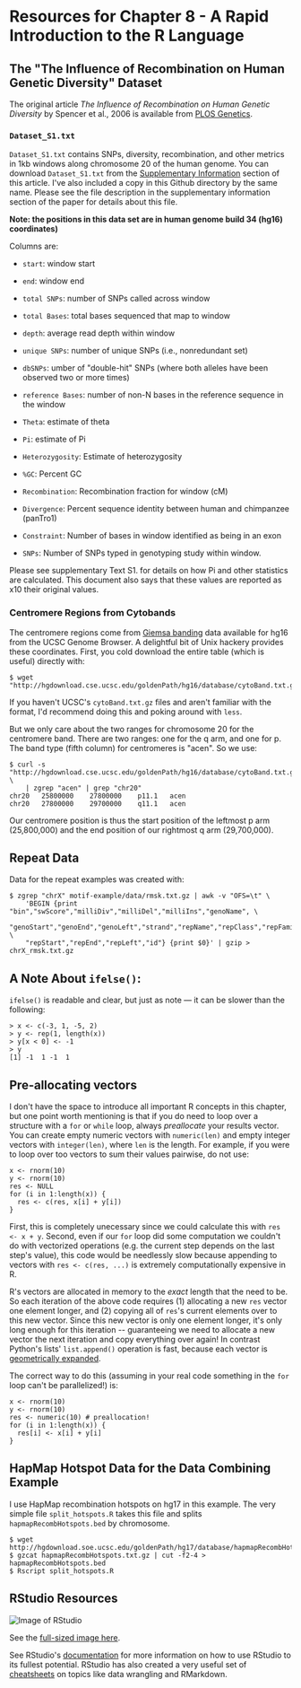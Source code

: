 # Resources for Chapter 8 - A Rapid Introduction to the R Language

## The "The Influence of Recombination on Human Genetic Diversity" Dataset

The original article *The Influence of Recombination on Human Genetic
Diversity* by Spencer et al., 2006 is available from [PLOS
Genetics](http://journals.plos.org/plosgenetics/article?id=10.1371/journal.pgen.0020148).

### `Dataset_S1.txt`

`Dataset_S1.txt` contains SNPs, diversity, recombination, and other metrics in
1kb windows along chromosome 20 of the human genome. You can download
`Dataset_S1.txt` from the [Supplementary
Information](http://journals.plos.org/plosgenetics/article?id=10.1371/journal.pgen.0020148#s5)
section of this article. I've also included a copy in this Github directory by
the same name. Please see the file description in the supplementary information
section of the paper for details about this file.

**Note: the positions in this data set are in human genome build 34 (hg16)
coordinates)**

Columns are:

- `start`: window start

- `end`: window end

- `total SNPs`: number of SNPs called across window

- `total Bases`: total bases sequenced that map to window

- `depth`: average read depth within window

- `unique SNPs`: number of unique SNPs (i.e., nonredundant set)

- `dbSNPs`: umber of "double-hit" SNPs (where both alleles have been observed two or more times)

- `reference Bases`: number of non-N bases in the reference sequence in the window

- `Theta`: estimate of theta

- `Pi`: estimate of Pi

- `Heterozygosity`: Estimate of heterozygosity

- `%GC`: Percent GC

- `Recombination`: Recombination fraction for window (cM)

- `Divergence`: Percent sequence identity between human and chimpanzee (panTro1)

- `Constraint`: Number of bases in window identified as being in an exon

- `SNPs`: Number of SNPs typed in genotyping study within window.

Please see supplementary Text S1. for details on how Pi and other statistics
are calculated. This document also says that these values are reported as x10
their original values.

### Centromere Regions from Cytobands

The centromere regions come from [Giemsa
banding](http://en.wikipedia.org/wiki/G_banding) data available for hg16 from
the UCSC Genome Browser. A delightful bit of Unix hackery provides these
coordinates. First, you cold download the entire table (which is useful)
directly with:

    $ wget "http://hgdownload.cse.ucsc.edu/goldenPath/hg16/database/cytoBand.txt.gz"

If you haven't UCSC's `cytoBand.txt.gz` files and aren't familiar with the
format, I'd recommend doing this and poking around with `less`.

But we only care about the two ranges for chromosome 20 for the centromere
band. There are two ranges: one for the q arm, and one for p. The band type
(fifth column) for centromeres is "acen". So we use:


    $ curl -s "http://hgdownload.cse.ucsc.edu/goldenPath/hg16/database/cytoBand.txt.gz" \
        | zgrep "acen" | grep "chr20"
    chr20	25800000	27800000	p11.1	acen
    chr20	27800000	29700000	q11.1	acen

Our centromere position is thus the start position of the leftmost p arm
(25,800,000) and the end position of our rightmost q arm (29,700,000).

## Repeat Data

Data for the repeat examples was created with:

    $ zgrep "chrX" motif-example/data/rmsk.txt.gz | awk -v "OFS=\t" \
        'BEGIN {print "bin","swScore","milliDiv","milliDel","milliIns","genoName", \ 
    	"genoStart","genoEnd","genoLeft","strand","repName","repClass","repFamily", \
    	"repStart","repEnd","repLeft","id"} {print $0}' | gzip > chrX_rmsk.txt.gz

## A Note About `ifelse()`:

`ifelse()` is readable and clear, but just as note — it can be slower than the
following:

    > x <- c(-3, 1, -5, 2)
    > y <- rep(1, length(x))
    > y[x < 0] <- -1
    > y
    [1] -1  1 -1  1

## Pre-allocating vectors

I don't have the space to introduce all important R concepts in this chapter,
but one point worth mentioning is that if you do need to loop over a structure
with a `for` or `while` loop, always *preallocate* your results vector. You can
create empty numeric vectors with `numeric(len)` and empty integer vectors with
`integer(len)`, where `len` is the length. For example, if you were to loop
over too vectors to sum their values pairwise, do not use:

    x <- rnorm(10)
    y <- rnorm(10)
    res <- NULL
    for (i in 1:length(x)) {
      res <- c(res, x[i] + y[i])
    }

First, this is completely unecessary since we could calculate this with `res <-
x + y`. Second, even if our `for` loop did some computation we couldn't do with
vectorized operations (e.g. the current step depends on the last step's value),
this code would be needlessly slow because appending to vectors with `res <-
c(res, ...)` is extremely computationally expensive in R.

R's vectors are allocated in memory to the _exact_ length that the need to be.
So each iteration of the above code requires (1) allocating a new `res` vector
one element longer, and (2) copying all of `res`'s current elements over to
this new vector. Since this new vector is only one element longer, it's only
long enough for this iteration -- guaranteeing we need to allocate a new vector
the next iteration and copy everything over again! In contrast Python's lists'
`list.append()` operation is fast, because each vector is [geometrically
expanded](http://en.wikipedia.org/wiki/Dynamic_array#Geometric_expansion_and_amortized_cost).

The correct way to do this (assuming in your real code something in the `for`
loop can't be parallelized!) is:

    x <- rnorm(10)
    y <- rnorm(10)
    res <- numeric(10) # preallocation!
    for (i in 1:length(x)) {
      res[i] <- x[i] + y[i]
    }

## HapMap Hotspot Data for the Data Combining Example

I use HapMap recombination hotspots on hg17 in this example. The very simple
file `split_hotspots.R` takes this file and splits `hapmapRecombHotspots.bed`
by chromosome.

    $ wget http://hgdownload.soe.ucsc.edu/goldenPath/hg17/database/hapmapRecombHotspots.txt.gz
    $ gzcat hapmapRecombHotspots.txt.gz | cut -f2-4 > hapmapRecombHotspots.bed
    $ Rscript split_hotspots.R

## RStudio Resources

![Image of RStudio](https://raw.githubusercontent.com/vsbuffalo/bds-files/master/chapter-08-r/rstudio-image.png)

See the [full-sized image here](https://raw.githubusercontent.com/vsbuffalo/bds-files/master/chapter-08-r/rstudio-image.png).

See RStudio's
[documentation](https://support.rstudio.com/hc/en-us/sections/200107586-Using-RStudio)
for more information on how to use RStudio to its fullest potential. RStudio
has also created a very useful set of
[cheatsheets](http://www.rstudio.com/resources/cheatsheets/) on topics like
data wrangling and RMarkdown.


